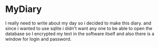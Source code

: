 # MyDiary
I really need to write about my day so i decided to make this diary. and since i wanted to use sqlite i didn't want any one to be able to open the database so I encrypted my text in the software itself and also there is a window for login and password.
